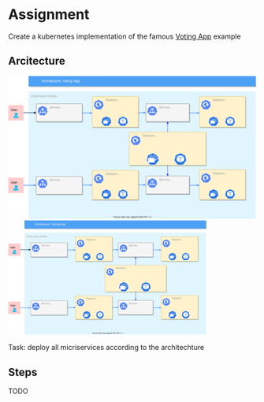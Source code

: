 # Assignment

Create a kubernetes implementation of the famous [Voting App](https://github.com/dockersamples/example-voting-app) example

## Arcitecture

![GitHub Logo](/images/voting_app.svg)
<img src="images/voting_app.svg" width="80%">

Task: deploy all micriservices according to the architechture

## Steps
TODO
